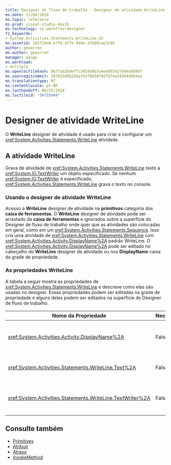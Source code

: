 ```yaml
---
title: Designer de fluxo de trabalho - Designer de atividade WriteLine
ms.date: 11/04/2016
ms.topic: reference
ms.prod: visual-studio-dev15
ms.technology: vs-workflow-designer
f1_keywords:
- System.Activities.Statements.WriteLine.UI
ms.assetid: 1b5f29a8-b7fd-477e-949e-2f689cae3c96
author: gewarren
ms.author: gewarren
manager: douge
ms.workload:
- multiple
ms.openlocfilehash: 9b77ab2b9effc305469b3a4e489342f496a89997
ms.sourcegitcommit: 30f653d9625ba763f6b58f02fb74a24204d064ea
ms.translationtype: MT
ms.contentlocale: pt-BR
ms.lasthandoff: 06/25/2018
ms.locfileid: "36755944"
---
```

# <a name="writeline-activity-designer"></a>Designer de atividade WriteLine

O **WriteLine** designer de atividade é usado para criar e configurar um <xref:System.Activities.Statements.WriteLine> atividade.

## <a name="the-writeline-activity"></a>A atividade WriteLine

Grava de atividade de <xref:System.Activities.Statements.WriteLine> texto a <xref:System.IO.TextWriter> um objeto especificado. Se nenhum <xref:System.IO.TextWriter> é especificado, <xref:System.Activities.Statements.WriteLine> grava o texto no console.

### <a name="using-the-writeline-activity-designer"></a>Usando o designer de atividade WriteLine

Acesso a **WriteLine** designer de atividade na **primitivos** categoria dos **caixa de ferramentas**. O **WriteLine** designer de atividade pode ser arrastado da **caixa de ferramentas** e ignorados sobre a superfície do Designer de fluxo de trabalho onde quer que as atividades são colocadas em geral, como em um <xref:System.Activities.Statements.Sequence>. Isso cria uma atividade de <xref:System.Activities.Statements.WriteLine> com <xref:System.Activities.Activity.DisplayName%2A> padrão WriteLine. O <xref:System.Activities.Activity.DisplayName%2A> pode ser editado no cabeçalho do **WriteLine** designer de atividade ou nos **DisplayName** caixa da grade de propriedade.

### <a name="the-writeline-properties"></a>As propriedades WriteLine

A tabela a seguir mostra as propriedades de <xref:System.Activities.Statements.WriteLine> e descreve como elas são usadas no designer. Essas propriedades podem ser editadas na grade de propriedade e alguns deles podem ser editados na superfície do Designer de fluxo de trabalho.

|Nome da Propriedade|Necessária|Uso|
|-------------------|--------------|-----------|
|<xref:System.Activities.Activity.DisplayName%2A>|False|O nome amigável de atividade de <xref:System.Activities.Statements.WriteLine> . O padrão é WriteLine. Embora não seja necessário <xref:System.Activities.Activity.DisplayName%2A> restrita, é prática recomendada usar esse.|
|<xref:System.Activities.Statements.WriteLine.Text%2A>|False|O texto a gravação. Para definir a propriedade, digite uma expressão do Visual Basic na **texto** caixa sobre o **WriteLine** atividade designer ou na grade de propriedade.|
|<xref:System.Activities.Statements.WriteLine.TextWriter%2A>|False|<xref:System.IO.TextWriter> a <xref:System.Activities.Statements.WriteLine> que grava <xref:System.Activities.Statements.WriteLine.Text%2A>. O padrão é o console.|

## <a name="see-also"></a>Consulte também

- [Primitives](../workflow-designer/primitives-activity-designers.md)
- [Atribuir](../workflow-designer/assign-activity-designer.md)
- [Atraso](../workflow-designer/delay-activity-designer.md)
- [InvokeMethod](../workflow-designer/invokemethod-activity-designer.md)